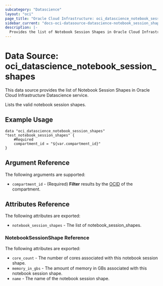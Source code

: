 ```yaml
---
subcategory: "Datascience"
layout: "oci"
page_title: "Oracle Cloud Infrastructure: oci_datascience_notebook_session_shapes"
sidebar_current: "docs-oci-datasource-datascience-notebook_session_shapes"
description: |-
  Provides the list of Notebook Session Shapes in Oracle Cloud Infrastructure Datascience service
---
```


# Data Source: oci_datascience_notebook_session_shapes
This data source provides the list of Notebook Session Shapes in Oracle Cloud Infrastructure Datascience service.

Lists the valid notebook session shapes.

## Example Usage

```hcl
data "oci_datascience_notebook_session_shapes" "test_notebook_session_shapes" {
	#Required
	compartment_id = "${var.compartment_id}"
}
```

## Argument Reference

The following arguments are supported:

* `compartment_id` - (Required) <b>Filter</b> results by the [OCID](https://docs.cloud.oracle.com/iaas/Content/API/Concepts/identifiers.htm) of the compartment.


## Attributes Reference

The following attributes are exported:

* `notebook_session_shapes` - The list of notebook_session_shapes.

### NotebookSessionShape Reference

The following attributes are exported:

* `core_count` - The number of cores associated with this notebook session shape. 
* `memory_in_gbs` - The amount of memory in GBs associated with this notebook session shape. 
* `name` - The name of the notebook session shape. 

